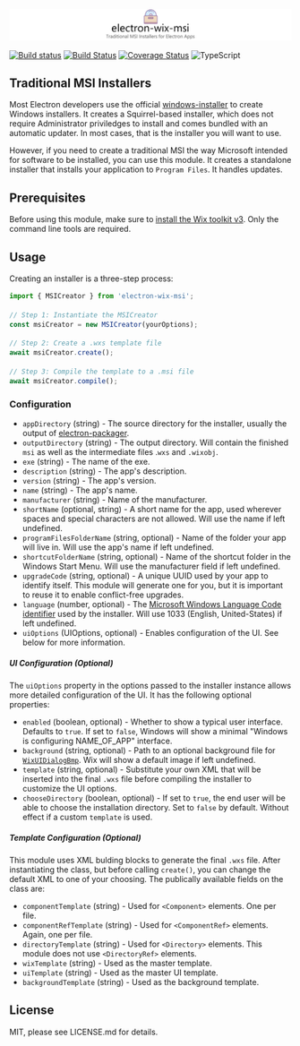 ![electron-wix-msi](.github/logo.png)

[![Build status](https://ci.appveyor.com/api/projects/status/s54pty8rve3yemb9?svg=true)](https://ci.appveyor.com/project/felixrieseberg/electron-wix-msi) [![Build Status](https://travis-ci.org/felixrieseberg/electron-wix-msi.svg?branch=master)](https://travis-ci.org/felixrieseberg/electron-wix-msi) [![Coverage Status](https://coveralls.io/repos/github/felixrieseberg/electron-wix-msi/badge.svg?branch=master)](https://coveralls.io/github/felixrieseberg/electron-wix-msi?branch=master) ![TypeScript](https://img.shields.io/badge/typings-included-brightgreen.svg)

## Traditional MSI Installers
Most Electron developers use the official [windows-installer](https://github.com/electron/windows-installer) to create Windows installers. It creates a Squirrel-based installer, which does not require Administrator priviledges to install and comes bundled with an automatic updater. In most cases, that is the installer you will want to use.

However, if you need to create a traditional MSI the way Microsoft intended for software to be installed, you can use this module. It creates a standalone installer that installs your application to `Program Files`. It handles updates.

## Prerequisites
Before using this module, make sure to [install the Wix toolkit v3](http://wixtoolset.org/releases/). Only the command line tools are required.

## Usage
Creating an installer is a three-step process:

```js
import { MSICreator } from 'electron-wix-msi';

// Step 1: Instantiate the MSICreator
const msiCreator = new MSICreator(yourOptions);

// Step 2: Create a .wxs template file
await msiCreator.create();

// Step 3: Compile the template to a .msi file
await msiCreator.compile();
```

### Configuration
 - `appDirectory` (string) - The source directory for the installer, usually the output of [electron-packager](https://github.com/electron-userland/electron-packager).
 - `outputDirectory` (string) - The output directory. Will contain the finished `msi` as well as the intermediate files .`wxs` and `.wixobj`.
 - `exe` (string) - The name of the exe.
 - `description` (string) - The app's description.
 - `version` (string) - The app's version.
 - `name` (string) - The app's name.
 - `manufacturer` (string) - Name of the manufacturer.
 - `shortName` (optional, string) - A short name for the app, used wherever spaces and special characters are not allowed. Will use the name if left undefined.
 - `programFilesFolderName` (string, optional) - Name of the folder your app will live in. Will use the app's name if left undefined.
 - `shortcutFolderName` (string, optional) - Name of the shortcut folder in the Windows Start Menu. Will use the manufacturer field if left undefined.
 - `upgradeCode` (string, optional) - A unique UUID used by your app to identify itself. This module will generate one for you, but it is important to reuse it to enable conflict-free upgrades.
 - `language` (number, optional) - The [Microsoft Windows Language Code identifier](https://msdn.microsoft.com/en-us/library/cc233965.aspx) used by the installer. Will use 1033 (English, United-States) if left undefined.
 - `uiOptions` (UIOptions, optional) - Enables configuration of the UI. See below for more information.

##### UI Configuration (Optional)
The `uiOptions` property in the options passed to the installer instance allows more detailed configuration of the UI. It has the following optional properties:
 - `enabled` (boolean, optional) - Whether to show a typical user interface. Defaults to `true`. If set to `false`, Windows will show a minimal "Windows is configuring NAME_OF_APP" interface.
 - `background` (string, optional) - Path to an optional background file for [`WixUIDialogBmp`](http://wixtoolset.org/documentation/manual/v3/wixui/wixui_customizations.html). Wix will show a default image if left undefined.
 - `template` (string, optional) - Substitute your own XML that will be inserted into the final `.wxs` file before compiling the installer to customize the UI options.
 - `chooseDirectory` (boolean, optional) - If set to `true`, the end user will be able to choose the installation directory. Set to `false` by default. Without effect if a custom `template` is used.

##### Template Configuration (Optional)
This module uses XML bulding blocks to generate the final `.wxs` file. After instantiating the class, but before calling `create()`, you can change the default XML to one of your choosing. The publically available fields on the class are:

 - `componentTemplate` (string) - Used for `<Component>` elements. One per file.
 - `componentRefTemplate` (string) - Used for `<ComponentRef>` elements. Again, one per file.
 - `directoryTemplate` (string) - Used for `<Directory>` elements. This module does not use `<DirectoryRef>` elements.
 - `wixTemplate` (string) - Used as the master template.
 - `uiTemplate` (string) - Used as the master UI template.
 - `backgroundTemplate` (string) - Used as the background template.

## License
MIT, please see LICENSE.md for details.
